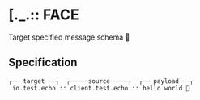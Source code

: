 # [._.:: FACE 

Target specified message schema 🎯

## Specification

    ╭── target ──╮  ╭──── source ────╮  ╭── payload ──╮
     io.test.echo :: client.test.echo :: hello world 👋
